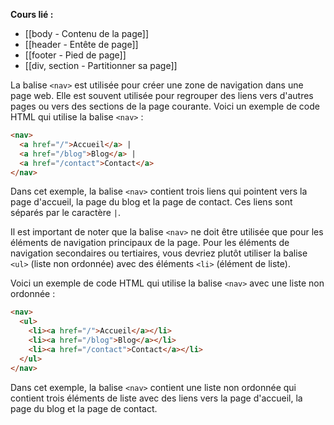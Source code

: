 **Cours lié :**
- [[body - Contenu de la page]]
- [[header - Entête de page]]
- [[footer - Pied de page]]
- [[div, section - Partitionner sa page]]

La balise `<nav>` est utilisée pour créer une zone de navigation dans une page web. Elle est souvent utilisée pour regrouper des liens vers d'autres pages ou vers des sections de la page courante. Voici un exemple de code HTML qui utilise la balise `<nav>` :

```HTML
<nav>
  <a href="/">Accueil</a> |
  <a href="/blog">Blog</a> |
  <a href="/contact">Contact</a>
</nav>
```

Dans cet exemple, la balise `<nav>` contient trois liens qui pointent vers la page d'accueil, la page du blog et la page de contact. Ces liens sont séparés par le caractère `|`.

Il est important de noter que la balise `<nav>` ne doit être utilisée que pour les éléments de navigation principaux de la page. Pour les éléments de navigation secondaires ou tertiaires, vous devriez plutôt utiliser la balise `<ul>` (liste non ordonnée) avec des éléments `<li>` (élément de liste).

Voici un exemple de code HTML qui utilise la balise `<nav>` avec une liste non ordonnée :

```HTML
<nav>
  <ul>
    <li><a href="/">Accueil</a></li>
    <li><a href="/blog">Blog</a></li>
    <li><a href="/contact">Contact</a></li>
  </ul>
</nav>
```

Dans cet exemple, la balise `<nav>` contient une liste non ordonnée qui contient trois éléments de liste avec des liens vers la page d'accueil, la page du blog et la page de contact.